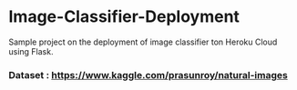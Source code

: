 # Image-Classifier-Deployment
Sample project on the deployment of image classifier ton Heroku Cloud using Flask.

### Dataset : https://www.kaggle.com/prasunroy/natural-images
